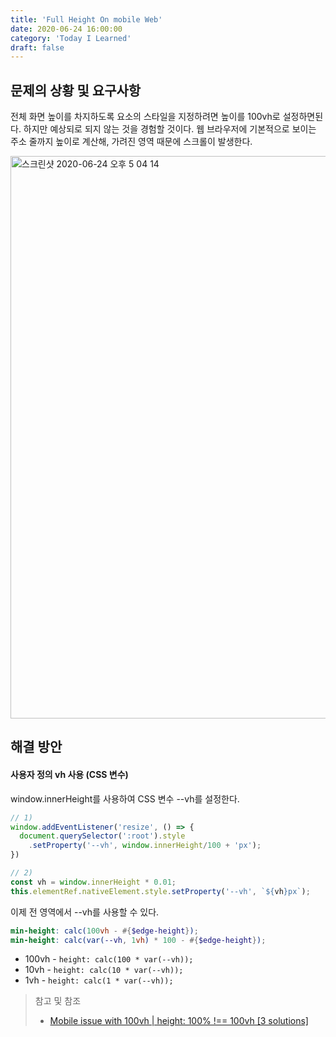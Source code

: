 ```yaml
---
title: 'Full Height On mobile Web'
date: 2020-06-24 16:00:00
category: 'Today I Learned'
draft: false
---
```


## 문제의 상황 및 요구사항

전체 화면 높이를 차지하도록 요소의 스타일을 지정하려면 높이를 100vh로 설정하면된다. 하지만 예상되로 되지 않는 것을 경험할 것이다. 웹 브라우저에 기본적으로 보이는 주소 줄까지 높이로 계산해, 가려진 영역 때문에 스크롤이 발생한다.

<img width="900" alt="스크린샷 2020-06-24 오후 5 04 14" src="https://user-images.githubusercontent.com/36187948/85519623-be95c200-b63c-11ea-97a6-827ee866a9d7.png">



## 해결 방안

#### 사용자 정의 vh 사용 (CSS 변수)

window.innerHeight를 사용하여 CSS 변수 --vh를 설정한다.

```ts
// 1)
window.addEventListener('resize', () => { 
  document.querySelector(':root').style
    .setProperty('--vh', window.innerHeight/100 + 'px');
})

// 2)
const vh = window.innerHeight * 0.01;
this.elementRef.nativeElement.style.setProperty('--vh', `${vh}px`);
```

이제 전 영역에서 --vh를 사용할 수 있다. 

```scss
min-height: calc(100vh - #{$edge-height});
min-height: calc(var(--vh, 1vh) * 100 - #{$edge-height});
```

- 100vh - `height: calc(100 * var(--vh));`
- 10vh - `height: calc(10 * var(--vh));`
- 1vh - `height: calc(1 * var(--vh));`

> 참고 및 참조
>
> - [Mobile issue with 100vh | height: 100% !== 100vh [3 solutions]](https://dev.to/admitkard/mobile-issue-with-100vh-height-100-100vh-3-solutions-3nae)
